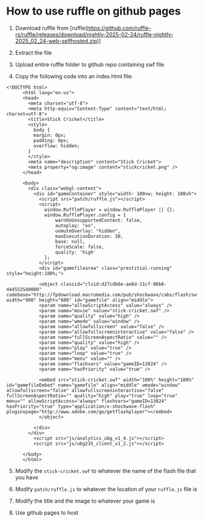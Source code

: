 # How to use ruffle on github pages

1. Download ruffle from [ruffle(https://github.com/ruffle-rs/ruffle/releases/download/nightly-2025-02-24/ruffle-nightly-2025_02_24-web-selfhosted.zip)]

2. Extract the file

3. Upload entire ruffle folder to github repo containing swf file

4. Copy the following code into an index.html file:
```
<!DOCTYPE html>
      <html lang="en-us">
      <head>
        <meta charset="utf-8">
        <meta http-equiv="Content-Type" content="text/html; charset=utf-8">
        <title>Stick Cricket</title>
        <style>
          body {
          margin: 0px;
          padding: 0px;
          overflow: hidden;
        }
        </style>
        <meta name="description" content="Stick Cricket">
        <meta property="og:image" content="stickcricket.png" />
      </head>
      
      <body>
        <div class="webgl-content">
          <div id="gameContainer" style="width: 100vw; height: 100vh">
            <script src="patch/ruffle.js"></script>
            <script>
              window.RufflePlayer = window.RufflePlayer || {};
              window.RufflePlayer.config = {
                  warnOnUnsupportedContent: false,
                  autoplay: "on",
                  unmuteOverlay: "hidden",
                  maxExecutionDuration: 30,
                  base: null,
                  forceScale: false,
                  quality: 'high'
              };
            </script>
            <div id="gamefilearea" class="prestitial-running" style="height:100%;">
      
            <object classid="clsid:d27cdb6e-ae6d-11cf-96b8-444553540000" codebase="http://fpdownload.macromedia.com/pub/shockwave/cabs/flash/swflash.cab#version=8,0,0,0" width="900" height="600" id="gamefile" align="middle">
            <param name="allowScriptAccess" value="always" />
            <param name="movie" value="stick-cricket.swf" />
            <param name="quality" value="high" />
            <param name="wmode" value="window" />
            <param name="allowfullscreen" value="false" />
            <param name="allowfullscreeninteractive" value="false" />
            <param name="fullScreenAspectRatio" value="" />
            <param name="quality" value="high" />
            <param name="play" value="true" />
            <param name="loop" value="true" />
            <param name="menu" value="" />
            <param name="flashvars" value="gameID=13824" />
            <param name="hasPriority" value="true" />
      
            <embed src="stick-cricket.swf" width="100%" height="100%" id="gamefileEmbed" name="gamefile" align="middle" wmode="window" allowfullscreen="false" allowfullscreeninteractive="false" fullScreenAspectRatio="" quality="high" play="true" loop="true" menu="" allowScriptAccess="always" flashvars="gameID=13824" hasPriority="true" type="application/x-shockwave-flash" pluginspage="http://www.adobe.com/go/getflashplayer"></embed>
            </object>
      
          </div>
        </div>
          <script src="js/analytics_ubg_v1_4.js"></script>
          <script src="js/ubg235_client_v1_2.js"></script>
      
      </body>
      </html>
```

5. Modify the `stick-cricket.swf` to whatever the name of the flash file that you have

6. Modify `patch/ruffle.js` to whatever the location of your `ruffle.js` file is

7. Modify the title and the image to whatever your game is

8. Use github pages to host
